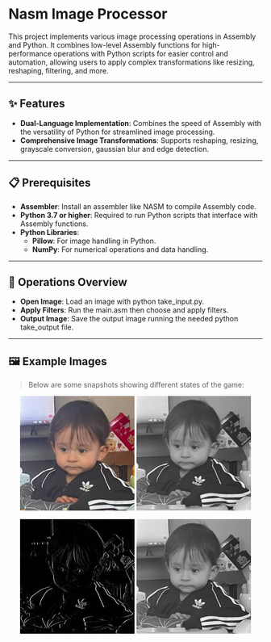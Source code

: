 # Nasm Image Processor

This project implements various image processing operations in Assembly and Python. It combines low-level Assembly functions for high-performance operations with Python scripts for easier control and automation, allowing users to apply complex transformations like resizing, reshaping, filtering, and more.

---

## ✨ Features

- **Dual-Language Implementation**: Combines the speed of Assembly with the versatility of Python for streamlined image processing.
- **Comprehensive Image Transformations**: Supports reshaping, resizing, grayscale conversion, gaussian blur and edge detection.

---

## 📋 Prerequisites

- **Assembler**: Install an assembler like NASM to compile Assembly code.
- **Python 3.7 or higher**: Required to run Python scripts that interface with Assembly functions.
- **Python Libraries**:
  - **Pillow**: For image handling in Python.
  - **NumPy**: For numerical operations and data handling.

---

## 🔧 Operations Overview

- **Open Image**: Load an image with python take_input.py.
- **Apply Filters**: Run the main.asm then choose and apply filters.
- **Output Image**: Save the output image running the needed python take_output file.

---

## 🖼️ Example Images
> Below are some snapshots showing different states of the game:

<p align="center">
  <img src="output_image_resized.jpg" width="45%" alt="resized">
  <img src="output_image_gaussian_blur.jpg" width="45%" alt="gaussian_blur">
</p>
<p align="center">
  <img src="output_image_edge_detection.jpg" width="45%" alt="edge_detection">
  <img src="output_image_grayscaled.jpg" width="45%" alt="grayscaled">
</p>

